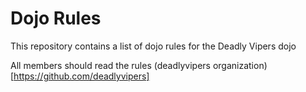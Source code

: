 Dojo Rules
==========

This repository contains a list of dojo rules for the Deadly Vipers dojo

All members should read the rules
(deadlyvipers organization)[https://github.com/deadlyvipers]
